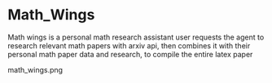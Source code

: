 # Math_Wings
Math wings is a personal math research assistant user requests the agent to research relevant math papers with arxiv api, then combines it with their personal math paper data and research, to compile the entire latex paper

math_wings.png
